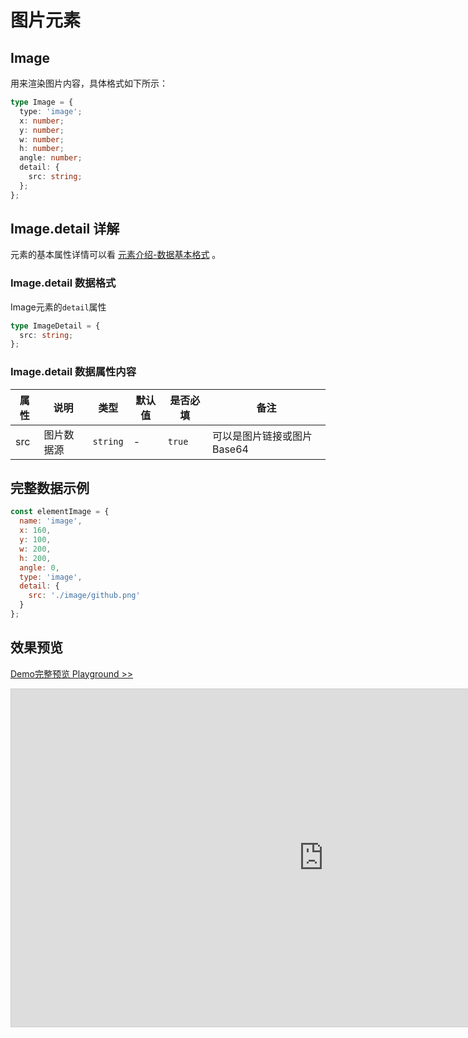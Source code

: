 # 图片元素

## Image

用来渲染图片内容，具体格式如下所示：

```ts
type Image = {
  type: 'image';
  x: number;
  y: number;
  w: number;
  h: number;
  angle: number;
  detail: {
    src: string;
  };
};
```

## Image.detail 详解

元素的基本属性详情可以看 [元素介绍-数据基本格式](./info.md#数据基本格式) 。

### Image.detail 数据格式

Image元素的`detail`属性

```ts
type ImageDetail = {
  src: string;
};
```

### Image.detail 数据属性内容

| 属性 | 说明       | 类型     | 默认值 | 是否必填 | 备注                       |
| ---- | ---------- | -------- | ------ | -------- | -------------------------- |
| src  | 图片数据源 | `string` | -      | `true`   | 可以是图片链接或图片Base64 |

## 完整数据示例

```js
const elementImage = {
  name: 'image',
  x: 160,
  y: 100,
  w: 200,
  h: 200,
  angle: 0,
  type: 'image',
  detail: {
    src: './image/github.png'
  }
};
```

## 效果预览

[Demo完整预览 Playground >>](https://idrawjs.com/playground/?demo=elem-image)

<iframe class="idraw-playground-preview" 
    src="https://idrawjs.com/playground/?demo=elem-image&header=false&sider=false&default-editor-split=50" 
    width="1000" height="540" frameborder="no" border="0"
    style="border: 1px solid #cecece; margin: 0px auto;"
  ></iframe>
